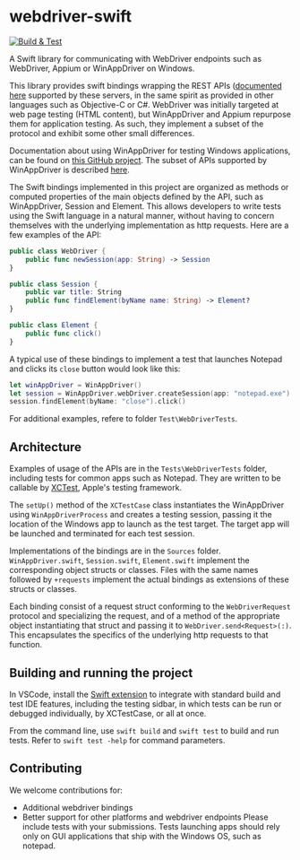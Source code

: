 # webdriver-swift

[![Build & Test](https://github.com/thebrowsercompany/webdriver-swift/actions/workflows/build-and-test.yml/badge.svg)](https://github.com/thebrowsercompany/webdriver-swift/actions/workflows/build-and-test.yml)

A Swift library for communicating with WebDriver endpoints such as WebDriver, Appium or WinAppDriver on Windows.

This library provides swift bindings wrapping the REST APIs ([documented here](https://www.selenium.dev/documentation/legacy/json_wire_protocol/) supported by these servers, in the same spirit as provided in other languages such as Objective-C or C#. WebDriver was initially targeted at web page testing (HTML content), but WinAppDriver and Appium repurpose them for application testing. As such, they implement a subset of the protocol and exhibit some other small differences. 

Documentation about using WinAppDriver for testing Windows applications, can be found on [this GitHub project](https://github.com/microsoft/WinAppDriver). The subset of APIs supported by WinAppDriver is described [here](https://github.com/microsoft/WinAppDriver/blob/master/Docs/SupportedAPIs.md).

The Swift bindings implemented in this project are organized as methods or computed properties of the main objects defined by the API, such as WinAppDriver, Session and Element. This allows developers to write tests using the Swift language in a natural manner, without having to concern themselves with the underlying implementation as http requests. Here are a few examples of the API:

```swift
public class WebDriver {
    public func newSession(app: String) -> Session
}

public class Session {
    public var title: String
    public func findElement(byName name: String) -> Element?
}

public class Element {
    public func click() 
}
```

A typical use of these bindings to implement a test that launches Notepad and clicks its `close` button would look like this:

```swift
let winAppDriver = WinAppDriver()
let session = WinAppDriver.webDriver.createSession(app: "notepad.exe")
session.findElement(byName: "close").click()
```
For additional examples, refere to folder `Test\WebDriverTests`.

## Architecture

Examples of usage of the APIs are in the `Tests\WebDriverTests` folder, including tests for common apps such as Notepad. They are written to be callable by [XCTest](https://developer.apple.com/documentation/xctest), Apple's testing framework.

The `setUp()` method of the `XCTestCase` class instantiates the WinAppDriver using `WinAppDriverProcess` and creates a testing session, passing it the location of the Windows app to launch as the test target. The target app will be launched and terminated for each test session.

Implementations of the bindings are in the `Sources` folder. `WinAppDriver.swift`, `Session.swift`, `Element.swift` implement the corresponding object structs or classes. Files with the same names followed by `+requests` implement the actual bindings as extensions of these structs or classes.

Each binding consist of a request struct conforming to the `WebDriverRequest` protocol and specializing the request, and of a method of the appropriate object instantiating that struct and passing it to `WebDriver.send<Request>(:)`. This encapsulates the specifics of the underlying http requests to that function.

## Building and running the project

In VSCode, install the [Swift extension]( https://marketplace.visualstudio.com/items?itemName=sswg.swift-lang) to integrate with standard build and test IDE features, including the testing sidbar, in which tests can be run or debugged individually, by XCTestCase, or all at once.

From the command line, use `swift build` and `swift test` to build and run tests. Refer to `swift test -help` for command parameters. 

## Contributing

We welcome contributions for:
- Additional webdriver bindings
- Better support for other platforms and webdriver endpoints
Please include tests with your submissions. Tests launching apps should rely only on GUI applications that ship with the Windows OS, such as notepad.
